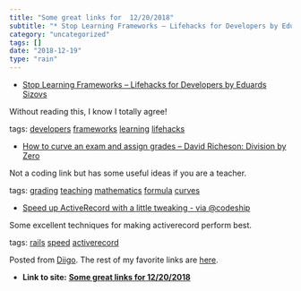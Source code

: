 ```yaml
---
title: "Some great links for  12/20/2018"
subtitle: "* Stop Learning Frameworks – Lifehacks for Developers by Eduards Sizovs"
category: "uncategorized"
tags: []
date: "2018-12-19"
type: "rain"
---
```

* [Stop Learning Frameworks – Lifehacks for Developers by Eduards Sizovs](<https://sizovs.net/2018/12/17/stop-learning-frameworks/>)

Without reading this, I know I totally agree!

tags: [developers](<https://www.diigo.com/user/pitosalas/developers>)
[frameworks](<https://www.diigo.com/user/pitosalas/frameworks>)
[learning](<https://www.diigo.com/user/pitosalas/learning>)
[lifehacks](<https://www.diigo.com/user/pitosalas/lifehacks>)

  * [How to curve an exam and assign grades – David Richeson: Division by Zero](<https://divisbyzero.com/2008/12/22/how-to-curve-an-exam-and-assign-grades/>)

Not a coding link but has some useful ideas if you are a teacher.

tags: [grading](<https://www.diigo.com/user/pitosalas/grading>)
[teaching](<https://www.diigo.com/user/pitosalas/teaching>)
[mathematics](<https://www.diigo.com/user/pitosalas/mathematics>)
[formula](<https://www.diigo.com/user/pitosalas/formula>)
[curves](<https://www.diigo.com/user/pitosalas/curves>)

  * [Speed up ActiveRecord with a little tweaking - via @codeship](<https://blog.codeship.com/speed-up-activerecord/?utm_source=continuing-updates&utm_medium=email&utm_campaign=speed-up-activerecord-with-a-little-tweaking>)

Some excellent techniques for making activerecord perform best.

tags: [rails](<https://www.diigo.com/user/pitosalas/rails>)
[speed](<https://www.diigo.com/user/pitosalas/speed>)
[activerecord](<https://www.diigo.com/user/pitosalas/activerecord>)

Posted from [Diigo](<https://www.diigo.com>). The rest of my favorite links
are [here](<https://www.diigo.com/user/pitosalas>).


* **Link to site:** **[Some great links for  12/20/2018](None)**